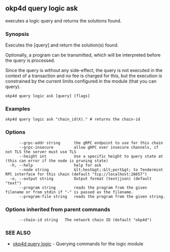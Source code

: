 ## okp4d query logic ask

executes a logic query and returns the solutions found.

### Synopsis

Executes the [query] and return the solution(s) found.

Optionally, a program can be transmitted, which will be interpreted before the query is processed.

Since the query is without any side-effect, the query is not executed in the context of a transaction and no fee
is charged for this, but the execution is constrained by the current limits configured in the module (that you can
query).

```
okp4d query logic ask [query] [flags]
```

### Examples

```
okp4d query logic ask "chain_id(X)." # returns the chain-id
```

### Options

```
      --grpc-addr string      the gRPC endpoint to use for this chain
      --grpc-insecure         allow gRPC over insecure channels, if not TLS the server must use TLS
      --height int            Use a specific height to query state at (this can error if the node is pruning state)
  -h, --help                  help for ask
      --node string           &lt;host&gt;:&lt;port&gt; to Tendermint RPC interface for this chain (default "tcp://localhost:26657")
  -o, --output string         Output format (text|json) (default "text")
      --program string        reads the program from the given filename or from stdin if "-" is passed as the filename.
      --program-file string   reads the program from the given string.
```

### Options inherited from parent commands

```
      --chain-id string   The network chain ID (default "okp4d")
```

### SEE ALSO

* [okp4d query logic](okp4d_query_logic.md)	 - Querying commands for the logic module

